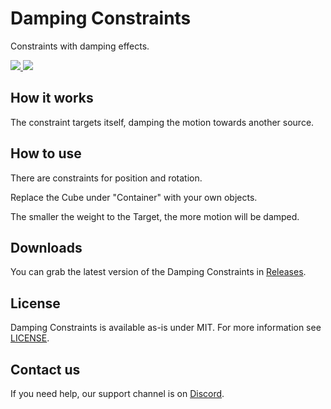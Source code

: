 <div>
  <h1>Damping Constraints</h1>
  <p>
     Constraints with damping effects.
  </p>

  <a href="https://github.com/VRLabs/Damping-Constraints/releases/latest">
    <img src="https://img.shields.io/github/v/release/VRLabs/Damping-Constraints.svg?style=flat-square">
  </a>
  <a href="https://github.com/VRLabs/Damping-Constraints/releases/latest">
    <img src="https://img.shields.io/badge/Unity-2019.4-green.svg?style=flat-square">
  </a>
  <br />
</div>

## How it works

The constraint targets itself, damping the motion towards another source.

## How to use

There are constraints for position and rotation.

Replace the Cube under "Container" with your own objects.

The smaller the weight to the Target, the more motion will be damped.

## Downloads

You can grab the latest version of the Damping Constraints in [Releases](https://github.com/VRLabs/Damping-Constraints/releases/latest).

## License

Damping Constraints is available as-is under MIT. For more information see [LICENSE](https://github.com/VRLabs/Damping-Constraints/blob/main/LICENSE).

## Contact us

If you need help, our support channel is on [Discord](https://discord.vrlabs.dev).
